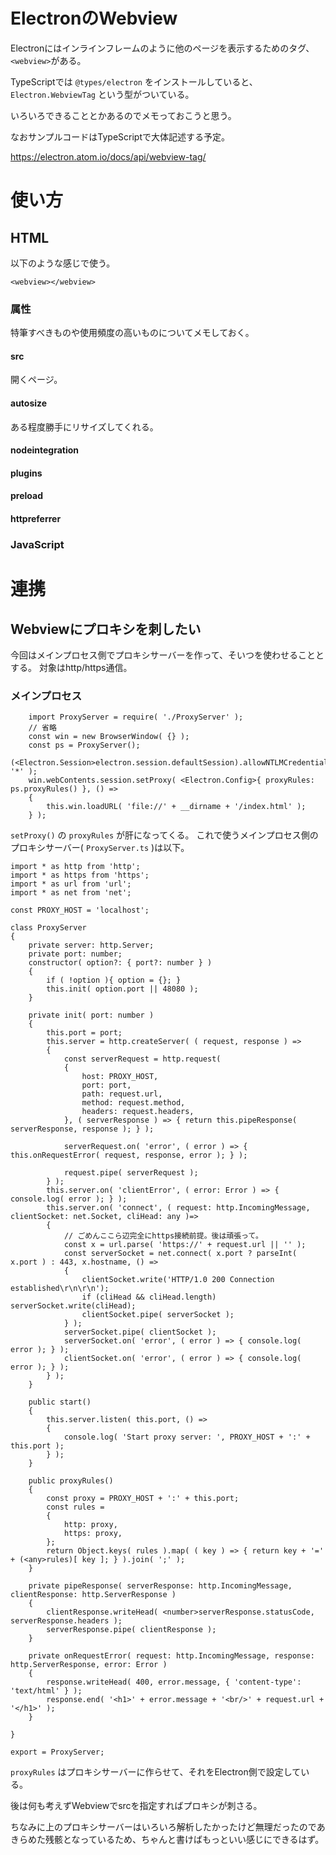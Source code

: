 # ElectronのWebview

Electronにはインラインフレームのように他のページを表示するためのタグ、`<webview>`がある。

TypeScriptでは `@types/electron` をインストールしていると、 `Electron.WebviewTag` という型がついている。

いろいろできることとかあるのでメモっておこうと思う。

なおサンプルコードはTypeScriptで大体記述する予定。

https://electron.atom.io/docs/api/webview-tag/

# 使い方

## HTML

以下のような感じで使う。

```
<webview></webview>
```

### 属性

特筆すべきものや使用頻度の高いものについてメモしておく。

#### src

開くページ。

#### autosize

ある程度勝手にリサイズしてくれる。

#### nodeintegration

#### plugins

#### preload

#### httpreferrer

### JavaScript

# 連携

## Webviewにプロキシを刺したい

今回はメインプロセス側でプロキシサーバーを作って、そいつを使わせることとする。
対象はhttp/https通信。

### メインプロセス
```
    import ProxyServer = require( './ProxyServer' );
    // 省略
    const win = new BrowserWindow( {} );
    const ps = ProxyServer();
    (<Electron.Session>electron.session.defaultSession).allowNTLMCredentialsForDomains( '*' );
	win.webContents.session.setProxy( <Electron.Config>{ proxyRules: ps.proxyRules() }, () =>
	{
		this.win.loadURL( 'file://' + __dirname + '/index.html' );
	} );
```

`setProxy()` の `proxyRules` が肝になってくる。
これで使うメインプロセス側のプロキシサーバー( `ProxyServer.ts` )は以下。

```
import * as http from 'http';
import * as https from 'https';
import * as url from 'url';
import * as net from 'net';

const PROXY_HOST = 'localhost';

class ProxyServer
{
	private server: http.Server;
	private port: number;
	constructor( option?: { port?: number } )
	{
		if ( !option ){ option = {}; }
		this.init( option.port || 48080 );
	}

	private init( port: number )
	{
		this.port = port;
		this.server = http.createServer( ( request, response ) =>
		{
			const serverRequest = http.request(
			{
				host: PROXY_HOST,
				port: port,
				path: request.url,
				method: request.method,
				headers: request.headers,
			}, ( serverResponse ) => { return this.pipeResponse( serverResponse, response ); } );

			serverRequest.on( 'error', ( error ) => { this.onRequestError( request, response, error ); } );

			request.pipe( serverRequest );
		} );
		this.server.on( 'clientError', ( error: Error ) => { console.log( error ); } );
		this.server.on( 'connect', ( request: http.IncomingMessage, clientSocket: net.Socket, cliHead: any )=>
		{
			// ごめんここら辺完全にhttps接続前提。後は頑張って。
			const x = url.parse( 'https://' + request.url || '' );
			const serverSocket = net.connect( x.port ? parseInt( x.port ) : 443, x.hostname, () =>
			{
				clientSocket.write('HTTP/1.0 200 Connection established\r\n\r\n');
				if (cliHead && cliHead.length) serverSocket.write(cliHead);
				clientSocket.pipe( serverSocket );
			} );
			serverSocket.pipe( clientSocket );
			serverSocket.on( 'error', ( error ) => { console.log( error ); } );
			clientSocket.on( 'error', ( error ) => { console.log( error ); } );
		} );
	}

	public start()
	{
		this.server.listen( this.port, () =>
		{
			console.log( 'Start proxy server: ', PROXY_HOST + ':' + this.port );
		} );
	}

	public proxyRules()
	{
		const proxy = PROXY_HOST + ':' + this.port;
		const rules =
		{
			http: proxy,
			https: proxy,
		};
		return Object.keys( rules ).map( ( key ) => { return key + '=' + (<any>rules)[ key ]; } ).join( ';' );
	}

	private pipeResponse( serverResponse: http.IncomingMessage, clientResponse: http.ServerResponse )
	{
		clientResponse.writeHead( <number>serverResponse.statusCode, serverResponse.headers );
		serverResponse.pipe( clientResponse );
	}

	private onRequestError( request: http.IncomingMessage, response: http.ServerResponse, error: Error )
	{
		response.writeHead( 400, error.message, { 'content-type': 'text/html' } );
		response.end( '<h1>' + error.message + '<br/>' + request.url + '</h1>' );
	}

}

export = ProxyServer;
```

`proxyRules` はプロキシサーバーに作らせて、それをElectron側で設定している。

後は何も考えずWebviewでsrcを指定すればプロキシが刺さる。

ちなみに上のプロキシサーバーはいろいろ解析したかったけど無理だったのであきらめた残骸となっているため、ちゃんと書けばもっといい感じにできるはず。


